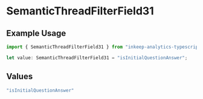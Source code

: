 # SemanticThreadFilterField31

## Example Usage

```typescript
import { SemanticThreadFilterField31 } from "inkeep-analytics-typescript/models/components";

let value: SemanticThreadFilterField31 = "isInitialQuestionAnswer";
```

## Values

```typescript
"isInitialQuestionAnswer"
```